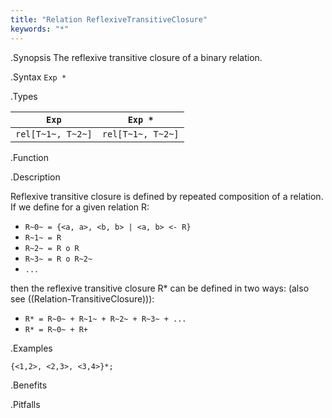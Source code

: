 ```yaml
---
title: "Relation ReflexiveTransitiveClosure"
keywords: "*"
---
```


.Synopsis
The reflexive transitive closure of a binary relation.

.Syntax
`Exp *`

.Types


|`Exp`              | `Exp *`            |
| --- | --- |
| `rel[T~1~, T~2~]` | `rel[T~1~, T~2~]`  |


.Function

.Description

Reflexive transitive closure is defined by repeated composition of a relation.
If we define for a given relation R:

*  `R~0~ = {<a, a>, <b, b> | <a, b> <- R}`
*  `R~1~ = R`
*  `R~2~ = R o R`
*  `R~3~ = R o R~2~`
*  `...`

then the reflexive transitive closure R* can be defined in two ways:
(also see ((Relation-TransitiveClosure))):

*  `R* = R~0~ + R~1~ + R~2~ + R~3~ + ...`
*  `R* = R~0~ + R+`


.Examples
```rascal-shell
{<1,2>, <2,3>, <3,4>}*;
```

.Benefits

.Pitfalls

